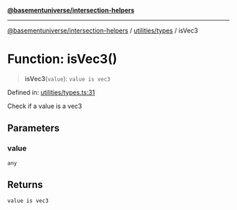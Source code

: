 [**@basementuniverse/intersection-helpers**](../../../README.md)

***

[@basementuniverse/intersection-helpers](../../../README.md) / [utilities/types](../README.md) / isVec3

# Function: isVec3()

> **isVec3**(`value`): `value is vec3`

Defined in: [utilities/types.ts:31](https://github.com/basementuniverse/intersection-helpers/blob/39011b43f2fd5dca5c24f1c152bb983bef87ec23/src/utilities/types.ts#L31)

Check if a value is a vec3

## Parameters

### value

`any`

## Returns

`value is vec3`
